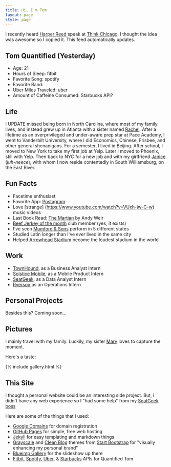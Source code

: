```yaml
---
title: Hi, I'm Tom
layout: page
style: page
---
```



I recently heard [Harper Reed](http://harperreed.com/#/) speak at [Think Chicago](http://www.thinkchicago.net). I thought the idea was awesome so I copied it. This feed automatically updates.
## Tom Quantified (Yesterday)
* Age: 21
* Hours of Sleep: fitbit
* Favorite Song: spotify
* Favorite Band:
* Uber Miles Traveled: uber
* Amount of Caffeine Consumed: Starbucks API?

## Life


I UPDATE missed being born in North Carolina, where most of my family lives, and instead grew up in Atlanta with a sister named [Rachel](https://www.facebook.com/profile.php?id=2717269). After a lifetime as an overprivileged and under-aware prep star at Pace Academy, I went to Vanderbilt University, where I did Economics, Chinese, Frisbee, and other general shenanigans. For a semester, I lived in Beijing. After school, I moved to New York to take my first job at Yelp. Later I moved to Phoenix, still with Yelp. Then back to NYC for a new job and with my girlfriend [Janice](https://www.facebook.com/janice.bacuetes) (*juh-neece*), with whom I now reside contentedly in South Williamsburg, on the East River.




## Fun Facts
* Facetime enthusiast
* Favorite App: [Postagram](https://itunes.apple.com/us/app/id429264904?mt=8&pt=site&ct=postagram_home)
* Love [strange] (https://www.youtube.com/watch?v=VUxh-jw-C-w) music videos
* Last Book Read: [The Martian](http://www.amazon.com/Martian-Andy-Weir/dp/0553418025/ref=sr_1_1?s=books&ie=UTF8&qid=1439705301&sr=1-1&refinements=p_27%3AAndy+Weir) by Andy Weir
* [Beef Jerkey of the month](http://www.garywest.com/Jerky-of-the-Month/products/1006/) club member (yes, it exists)
* I've seen [Mumford & Sons](https://www.youtube.com/watch?v=rId6PKlDXeU) perform in 5 different states
* Studied Latin longer than I've ever lived in the same city
* Helped [Arrowhead Stadium](http://www.si.com/nfl/2014/09/29/chiefs-break-seahawks-noise-record) become the loudest stadium in the world


## Work
* [TownHound](http://www.townhoundapp.com), as a Business Analyst Intern
* [Solstice Mobile](http://www.solstice-mobile.com), as a Mobile Product Intern
* [SeatGeek](https://seatgeek.com/), as a Data Analyst Intern
* [Ryerson](http://www.ryerson.com/?__geo=635752838062540315&sc_lang=en),as an Operations Intern

## Personal Projects

Besides this? Coming soon...



## Pictures

I mainly travel with my family. Luckily, my sister [Mary](https://www.facebook.com/mary.zidar?fref=ts) loves to capture the moment.

Here's a taste:

{% include gallery.html %}

## This Site

I thought a personal website could be an interesting side project. But, I didn't have any web experience so I "had some help" from my [SeatGeek boss](https://seatgeek.com/sgteam/#BenClark)

 Here are some of the things that I used:

* [Google Domains](https://domains.google.com/about/) for domain registration
* [GitHub Pages](https://pages.github.com/) for simple, free web hosting
* [Jekyll](https://github.com/jekyll/jekyll) for easy templating and markdown things
* [Grayscale](http://startbootstrap.com/template-overviews/grayscale/) and [Clean Blog](http://startbootstrap.com/template-overviews/clean-blog/) themes from [Start Bootstrap](http://startbootstrap.com/) for "visually enhancing my personal brand"
* [Blueimp Gallery](https://github.com/blueimp/Gallery) for the slideshow up there
* [Fitbit](https://dev.fitbit.com), [Spotify](https://developer.spotify.com/web-api/), [Uber](https://developer.uber.com), & [Starbucks](https://testhost.openapi.starbucks.com/location/v2/#Earth) APIs for Quantified Tom
